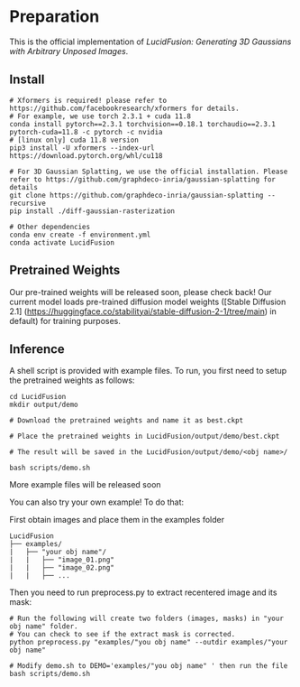 # Preparation
This is the official implementation of *LucidFusion: Generating 3D Gaussians with Arbitrary Unposed Images*.

## Install
```
# Xformers is required! please refer to https://github.com/facebookresearch/xformers for details.
# For example, we use torch 2.3.1 + cuda 11.8
conda install pytorch==2.3.1 torchvision==0.18.1 torchaudio==2.3.1 pytorch-cuda=11.8 -c pytorch -c nvidia
# [linux only] cuda 11.8 version
pip3 install -U xformers --index-url https://download.pytorch.org/whl/cu118

# For 3D Gaussian Splatting, we use the official installation. Please refer to https://github.com/graphdeco-inria/gaussian-splatting for details
git clone https://github.com/graphdeco-inria/gaussian-splatting --recursive
pip install ./diff-gaussian-rasterization

# Other dependencies
conda env create -f environment.yml
conda activate LucidFusion
```

## Pretrained Weights

Our pre-trained weights will be released soon, please check back!
Our current model loads pre-trained diffusion model weights ([Stable Diffusion 2.1] (https://huggingface.co/stabilityai/stable-diffusion-2-1/tree/main) in default) for training purposes.

## Inference
A shell script is provided with example files.
To run, you first need to setup the pretrained weights as follows:

```
cd LucidFusion
mkdir output/demo

# Download the pretrained weights and name it as best.ckpt

# Place the pretrained weights in LucidFusion/output/demo/best.ckpt

# The result will be saved in the LucidFusion/output/demo/<obj name>/

bash scripts/demo.sh
```

More example files will be released soon

You can also try your own example! To do that:

First obtain images and place them in the examples folder
```
LucidFusion
├── examples/
|   ├── "your obj name"/
|   |   ├── "image_01.png"
|   |   ├── "image_02.png"
|   |   ├── ...
```
Then you need to run preprocess.py to extract recentered image and its mask:
```
# Run the following will create two folders (images, masks) in "your obj name" folder.
# You can check to see if the extract mask is corrected.
python preprocess.py "examples/"you obj name" --outdir examples/"your obj name"

# Modify demo.sh to DEMO='examples/"you obj name" ' then run the file
bash scripts/demo.sh
```
